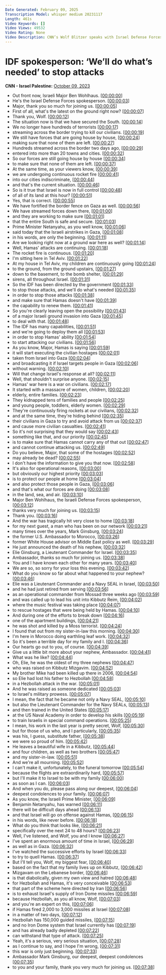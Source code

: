 ```yaml
---
Date Generated: February 09, 2025
Transcription Model: whisper medium 20231117
Length: 461s
Video Keywords: []
Video Views: 49532
Video Rating: None
Video Description: CNN’s Wolf Blitzer speaks with Israel Defense Forces spokesperson Maj. Ben Wahlhaus for the latest update from Israel. Marc Ginsberg, former U.S. ambassador to Morocco, speaks about his nephew who was killed attempting to rescue hostages. #CNN #News
---
```


# IDF spokesperson: ‘We’ll do what’s needed’ to stop attacks
**CNN - Israel Palestine:** [October 09, 2023](https://www.youtube.com/watch?v=XkAVyXHFHEQ)
*  Out front now, Israeli Major Ben Wohlhaus. [[00:00:00](https://www.youtube.com/watch?v=XkAVyXHFHEQ&t=0.0s)]
*  He's the Israel Defense Forces spokesperson. [[00:00:03](https://www.youtube.com/watch?v=XkAVyXHFHEQ&t=3.34s)]
*  Major, thank you so much for joining us. [[00:00:05](https://www.youtube.com/watch?v=XkAVyXHFHEQ&t=5.94s)]
*  First of all, what's the latest on the ground right now? [[00:00:07](https://www.youtube.com/watch?v=XkAVyXHFHEQ&t=7.94s)]
*  Thank you, Wolf. [[00:00:12](https://www.youtube.com/watch?v=XkAVyXHFHEQ&t=12.92s)]
*  The situation now is that we have secured the South. [[00:00:14](https://www.youtube.com/watch?v=XkAVyXHFHEQ&t=14.32s)]
*  We no longer have hundreds of terrorists [[00:00:17](https://www.youtube.com/watch?v=XkAVyXHFHEQ&t=17.18s)]
*  streaming across the border trying to kill our civilians. [[00:00:19](https://www.youtube.com/watch?v=XkAVyXHFHEQ&t=19.92s)]
*  We still have forces that are going house by house, [[00:00:24](https://www.youtube.com/watch?v=XkAVyXHFHEQ&t=24.6s)]
*  making sure that none of them are left. [[00:00:27](https://www.youtube.com/watch?v=XkAVyXHFHEQ&t=27.900000000000002s)]
*  Hundreds streamed across the border two days ago, [[00:00:29](https://www.youtube.com/watch?v=XkAVyXHFHEQ&t=29.76s)]
*  entered into more than 20 towns and cities. [[00:00:32](https://www.youtube.com/watch?v=XkAVyXHFHEQ&t=32.46s)]
*  So our forces are still going house by house [[00:00:34](https://www.youtube.com/watch?v=XkAVyXHFHEQ&t=34.96s)]
*  to make sure that none of them are left. [[00:00:37](https://www.youtube.com/watch?v=XkAVyXHFHEQ&t=37.44s)]
*  At the same time, as your viewers know, [[00:00:39](https://www.youtube.com/watch?v=XkAVyXHFHEQ&t=39.6s)]
*  we are undergoing continuous rocket fire [[00:00:41](https://www.youtube.com/watch?v=XkAVyXHFHEQ&t=41.900000000000006s)]
*  into our cities indiscriminate, [[00:00:44](https://www.youtube.com/watch?v=XkAVyXHFHEQ&t=44.28s)]
*  and that's the current situation. [[00:00:46](https://www.youtube.com/watch?v=XkAVyXHFHEQ&t=46.480000000000004s)]
*  So is it true that Israel is now in full control [[00:00:48](https://www.youtube.com/watch?v=XkAVyXHFHEQ&t=48.44s)]
*  of all of its land at this hour? [[00:00:51](https://www.youtube.com/watch?v=XkAVyXHFHEQ&t=51.88s)]
*  Yes, that is correct. [[00:00:55](https://www.youtube.com/watch?v=XkAVyXHFHEQ&t=55.42s)]
*  We have fortified the border fence on Gaza as well. [[00:00:56](https://www.youtube.com/watch?v=XkAVyXHFHEQ&t=56.480000000000004s)]
*  We have streamed forces down there, [[00:01:00](https://www.youtube.com/watch?v=XkAVyXHFHEQ&t=60.36s)]
*  and they are working to make sure [[00:01:01](https://www.youtube.com/watch?v=XkAVyXHFHEQ&t=61.72s)]
*  that the entire South is safe and secure. [[00:01:03](https://www.youtube.com/watch?v=XkAVyXHFHEQ&t=63.3s)]
*  Prime Minister Netanyahu, as you well know, [[00:01:06](https://www.youtube.com/watch?v=XkAVyXHFHEQ&t=66.66s)]
*  said today that the Israeli airstrikes in Gaza, [[00:01:08](https://www.youtube.com/watch?v=XkAVyXHFHEQ&t=68.46000000000001s)]
*  in his words, are only the beginning. [[00:01:11](https://www.youtube.com/watch?v=XkAVyXHFHEQ&t=71.8s)]
*  Are we looking right now at a ground war here as well? [[00:01:14](https://www.youtube.com/watch?v=XkAVyXHFHEQ&t=74.0s)]
*  Well, Hamas' attacks are continuing. [[00:01:18](https://www.youtube.com/watch?v=XkAVyXHFHEQ&t=78.88s)]
*  The rocket fire is continuous. [[00:01:20](https://www.youtube.com/watch?v=XkAVyXHFHEQ&t=80.88s)]
*  I'm sitting here in Tel Aviv. [[00:01:22](https://www.youtube.com/watch?v=XkAVyXHFHEQ&t=82.94s)]
*  At my house in Tel Aviv, my children are continuously going [[00:01:24](https://www.youtube.com/watch?v=XkAVyXHFHEQ&t=84.42s)]
*  to the ground, from the ground upstairs, [[00:01:27](https://www.youtube.com/watch?v=XkAVyXHFHEQ&t=87.62s)]
*  down to the basement, to the bomb shelter, [[00:01:29](https://www.youtube.com/watch?v=XkAVyXHFHEQ&t=89.38000000000001s)]
*  sirens, all throughout Israel. [[00:01:31](https://www.youtube.com/watch?v=XkAVyXHFHEQ&t=91.42s)]
*  So the IDF has been directed by the government [[00:01:33](https://www.youtube.com/watch?v=XkAVyXHFHEQ&t=93.66000000000001s)]
*  to stop those attacks, and we'll do what's needed [[00:01:35](https://www.youtube.com/watch?v=XkAVyXHFHEQ&t=95.86s)]
*  in order to stop those attacks [[00:01:38](https://www.youtube.com/watch?v=XkAVyXHFHEQ&t=98.26s)]
*  and make sure that Hamas doesn't have [[00:01:39](https://www.youtube.com/watch?v=XkAVyXHFHEQ&t=99.66000000000001s)]
*  the capability to renew them. [[00:01:41](https://www.youtube.com/watch?v=XkAVyXHFHEQ&t=101.16000000000001s)]
*  So you're clearly leaving open the possibility [[00:01:43](https://www.youtube.com/watch?v=XkAVyXHFHEQ&t=103.22s)]
*  of a major Israeli ground invasion into Gaza [[00:01:45](https://www.youtube.com/watch?v=XkAVyXHFHEQ&t=105.26s)]
*  to deal with that. [[00:01:48](https://www.youtube.com/watch?v=XkAVyXHFHEQ&t=108.94s)]
*  The IDF has many capabilities, [[00:01:51](https://www.youtube.com/watch?v=XkAVyXHFHEQ&t=111.04s)]
*  and we're going to deploy them all [[00:01:53](https://www.youtube.com/watch?v=XkAVyXHFHEQ&t=113.10000000000001s)]
*  in order to stop Hamas' ability [[00:01:54](https://www.youtube.com/watch?v=XkAVyXHFHEQ&t=114.94s)]
*  to start attacking our civilians. [[00:01:56](https://www.youtube.com/watch?v=XkAVyXHFHEQ&t=116.88s)]
*  As you know, Major, Hamas is saying [[00:01:59](https://www.youtube.com/watch?v=XkAVyXHFHEQ&t=119.11999999999999s)]
*  it will start executing the civilian hostages [[00:02:01](https://www.youtube.com/watch?v=XkAVyXHFHEQ&t=121.1s)]
*  taken from Israel into Gaza [[00:02:04](https://www.youtube.com/watch?v=XkAVyXHFHEQ&t=124.06s)]
*  and broadcasting it if Israel targets people in Gaza [[00:02:06](https://www.youtube.com/watch?v=XkAVyXHFHEQ&t=126.8s)]
*  without warning. [[00:02:10](https://www.youtube.com/watch?v=XkAVyXHFHEQ&t=130.56s)]
*  Will that change Israel's response at all? [[00:02:11](https://www.youtube.com/watch?v=XkAVyXHFHEQ&t=131.94s)]
*  Well, that shouldn't surprise anyone. [[00:02:15](https://www.youtube.com/watch?v=XkAVyXHFHEQ&t=135.6s)]
*  Hamas' war here is a war on civilians. [[00:02:17](https://www.youtube.com/watch?v=XkAVyXHFHEQ&t=137.48s)]
*  It started with a massacre of women, children, [[00:02:20](https://www.youtube.com/watch?v=XkAVyXHFHEQ&t=140.28s)]
*  elderly, entire families. [[00:02:23](https://www.youtube.com/watch?v=XkAVyXHFHEQ&t=143.48s)]
*  They kidnapped tens of families and people [[00:02:25](https://www.youtube.com/watch?v=XkAVyXHFHEQ&t=145.84s)]
*  and young people, toddlers, elderly women. [[00:02:29](https://www.youtube.com/watch?v=XkAVyXHFHEQ&t=149.68s)]
*  They're continuously firing rockets at our civilians, [[00:02:32](https://www.youtube.com/watch?v=XkAVyXHFHEQ&t=152.98s)]
*  and at the same time, they're hiding behind [[00:02:35](https://www.youtube.com/watch?v=XkAVyXHFHEQ&t=155.94s)]
*  their civilians in Gaza to try and avoid attack from us [[00:02:37](https://www.youtube.com/watch?v=XkAVyXHFHEQ&t=157.72s)]
*  and cause more civilian casualties. [[00:02:41](https://www.youtube.com/watch?v=XkAVyXHFHEQ&t=161.32s)]
*  So it's not surprising that they would say [[00:02:43](https://www.youtube.com/watch?v=XkAVyXHFHEQ&t=163.62s)]
*  something like that, and our priority [[00:02:45](https://www.youtube.com/watch?v=XkAVyXHFHEQ&t=165.26s)]
*  is to make sure that Hamas cannot carry any of that out [[00:02:47](https://www.youtube.com/watch?v=XkAVyXHFHEQ&t=167.06s)]
*  and cannot continue attacking us. [[00:02:49](https://www.youtube.com/watch?v=XkAVyXHFHEQ&t=169.95999999999998s)]
*  Do you believe, Major, that some of the hostages [[00:02:52](https://www.youtube.com/watch?v=XkAVyXHFHEQ&t=172.64s)]
*  may already be dead? [[00:02:55](https://www.youtube.com/watch?v=XkAVyXHFHEQ&t=175.52s)]
*  I don't have the information to give you that now. [[00:02:58](https://www.youtube.com/watch?v=XkAVyXHFHEQ&t=178.6s)]
*  It's also for operational reasons, [[00:03:00](https://www.youtube.com/watch?v=XkAVyXHFHEQ&t=180.76s)]
*  but obviously our highest priority [[00:03:03](https://www.youtube.com/watch?v=XkAVyXHFHEQ&t=183.1s)]
*  is to protect our people at home [[00:03:04](https://www.youtube.com/watch?v=XkAVyXHFHEQ&t=184.66s)]
*  and also protect those people in Gaza, [[00:03:06](https://www.youtube.com/watch?v=XkAVyXHFHEQ&t=186.4s)]
*  and that's what our forces are doing [[00:03:08](https://www.youtube.com/watch?v=XkAVyXHFHEQ&t=188.74s)]
*  in the land, sea, and air. [[00:03:10](https://www.youtube.com/watch?v=XkAVyXHFHEQ&t=190.18s)]
*  Major Ben Wohlhaus, the Israeli Defense Forces spokesperson, [[00:03:12](https://www.youtube.com/watch?v=XkAVyXHFHEQ&t=192.4s)]
*  thanks very much for joining us. [[00:03:15](https://www.youtube.com/watch?v=XkAVyXHFHEQ&t=195.68s)]
*  Thank you. [[00:03:16](https://www.youtube.com/watch?v=XkAVyXHFHEQ&t=196.98s)]
*  And the war has tragically hit very close to home [[00:03:18](https://www.youtube.com/watch?v=XkAVyXHFHEQ&t=198.34s)]
*  for my next guest, a man who has been on our network [[00:03:21](https://www.youtube.com/watch?v=XkAVyXHFHEQ&t=201.42s)]
*  many times over the years, Mark Ginsburg, [[00:03:24](https://www.youtube.com/watch?v=XkAVyXHFHEQ&t=204.34s)]
*  the former U.S. Ambassador to Morocco, [[00:03:26](https://www.youtube.com/watch?v=XkAVyXHFHEQ&t=206.84s)]
*  former White House advisor on Middle East policy as well. [[00:03:29](https://www.youtube.com/watch?v=XkAVyXHFHEQ&t=209.14s)]
*  He just announced the death of his nephew, [[00:03:32](https://www.youtube.com/watch?v=XkAVyXHFHEQ&t=212.23999999999998s)]
*  Elie Ginsburg, a Lieutenant Commander for Israel. [[00:03:35](https://www.youtube.com/watch?v=XkAVyXHFHEQ&t=215.22s)]
*  Ambassador, thanks so much for joining us. [[00:03:38](https://www.youtube.com/watch?v=XkAVyXHFHEQ&t=218.62s)]
*  You and I have known each other for many years. [[00:03:40](https://www.youtube.com/watch?v=XkAVyXHFHEQ&t=220.51999999999998s)]
*  We are so, so sorry for your loss this evening. [[00:03:42](https://www.youtube.com/watch?v=XkAVyXHFHEQ&t=222.45999999999998s)]
*  What do you know so far about what happened to your nephew? [[00:03:46](https://www.youtube.com/watch?v=XkAVyXHFHEQ&t=226.82s)]
*  Elie was a Lieutenant Commander and a Navy SEAL in Israel, [[00:03:50](https://www.youtube.com/watch?v=XkAVyXHFHEQ&t=230.84s)]
*  and he had just retired from serving [[00:03:56](https://www.youtube.com/watch?v=XkAVyXHFHEQ&t=236.56s)]
*  as an operational commander from Mossad three weeks ago [[00:03:59](https://www.youtube.com/watch?v=XkAVyXHFHEQ&t=239.1s)]
*  and was called up to lead his unit into Kibbutz Reim, [[00:04:02](https://www.youtube.com/watch?v=XkAVyXHFHEQ&t=242.4s)]
*  where the music festival was taking place [[00:04:07](https://www.youtube.com/watch?v=XkAVyXHFHEQ&t=247.20000000000002s)]
*  to rescue hostages that were being held by Hamas. [[00:04:10](https://www.youtube.com/watch?v=XkAVyXHFHEQ&t=250.68s)]
*  And during one of the efforts to break down [[00:04:16](https://www.youtube.com/watch?v=XkAVyXHFHEQ&t=256.46s)]
*  one of the apartment buildings, [[00:04:21](https://www.youtube.com/watch?v=XkAVyXHFHEQ&t=261.7s)]
*  he was shot and killed by a Moss terrorist. [[00:04:24](https://www.youtube.com/watch?v=XkAVyXHFHEQ&t=264.24s)]
*  I found that out from my sister-in-law this morning. [[00:04:30](https://www.youtube.com/watch?v=XkAVyXHFHEQ&t=270.1s)]
*  I'm here in Morocco doing earthling leaf work. [[00:04:32](https://www.youtube.com/watch?v=XkAVyXHFHEQ&t=272.98s)]
*  So it's been a terrible day for my family and I. [[00:04:36](https://www.youtube.com/watch?v=XkAVyXHFHEQ&t=276.22s)]
*  Our hearts go out to you, of course. [[00:04:39](https://www.youtube.com/watch?v=XkAVyXHFHEQ&t=279.52s)]
*  Give us a little bit more about your nephew, Ambassador. [[00:04:41](https://www.youtube.com/watch?v=XkAVyXHFHEQ&t=281.86s)]
*  What was he like? [[00:04:44](https://www.youtube.com/watch?v=XkAVyXHFHEQ&t=284.90000000000003s)]
*  Oh, Elie, he was the oldest of my three nephews [[00:04:47](https://www.youtube.com/watch?v=XkAVyXHFHEQ&t=287.6s)]
*  who was raised on Kibbutz Mizgavim. [[00:04:52](https://www.youtube.com/watch?v=XkAVyXHFHEQ&t=292.28000000000003s)]
*  My brother Mike had been killed up there in 2006, [[00:04:54](https://www.youtube.com/watch?v=XkAVyXHFHEQ&t=294.94s)]
*  so Elie had lost his father to Hezbollah [[00:04:58](https://www.youtube.com/watch?v=XkAVyXHFHEQ&t=298.12s)]
*  in a Hezbollah attack in the war. [[00:05:01](https://www.youtube.com/watch?v=XkAVyXHFHEQ&t=301.96000000000004s)]
*  And he was raised as someone dedicated [[00:05:03](https://www.youtube.com/watch?v=XkAVyXHFHEQ&t=303.72s)]
*  to Israel's military prowess. [[00:05:07](https://www.youtube.com/watch?v=XkAVyXHFHEQ&t=307.02000000000004s)]
*  I mean, the fact that he became not only a Navy SEAL, [[00:05:10](https://www.youtube.com/watch?v=XkAVyXHFHEQ&t=310.06s)]
*  but also the Lieutenant Commander for the Navy SEALs, [[00:05:13](https://www.youtube.com/watch?v=XkAVyXHFHEQ&t=313.3s)]
*  and then trained in the United States [[00:05:17](https://www.youtube.com/watch?v=XkAVyXHFHEQ&t=317.28000000000003s)]
*  at the US Naval Academy in order to develop his skills [[00:05:19](https://www.youtube.com/watch?v=XkAVyXHFHEQ&t=319.94s)]
*  to train Israelis in special command operations. [[00:05:25](https://www.youtube.com/watch?v=XkAVyXHFHEQ&t=325.72s)]
*  I mean, his work in the last year is pretty secret, Wolf, [[00:05:30](https://www.youtube.com/watch?v=XkAVyXHFHEQ&t=330.82s)]
*  but for those of us who, and I particularly, [[00:05:35](https://www.youtube.com/watch?v=XkAVyXHFHEQ&t=335.28000000000003s)]
*  was his, I guess, substitute father, [[00:05:38](https://www.youtube.com/watch?v=XkAVyXHFHEQ&t=338.32s)]
*  we were so proud of him. [[00:05:42](https://www.youtube.com/watch?v=XkAVyXHFHEQ&t=342.85999999999996s)]
*  He leaves a beautiful wife in a Kibbutz, [[00:05:44](https://www.youtube.com/watch?v=XkAVyXHFHEQ&t=344.5s)]
*  and four children, as well as two brothers [[00:05:47](https://www.youtube.com/watch?v=XkAVyXHFHEQ&t=347.65999999999997s)]
*  and my sister-in-law. [[00:05:51](https://www.youtube.com/watch?v=XkAVyXHFHEQ&t=351.03999999999996s)]
*  And we're all mourning. [[00:05:52](https://www.youtube.com/watch?v=XkAVyXHFHEQ&t=352.9s)]
*  I can't make it, unfortunately, to the funeral tomorrow [[00:05:54](https://www.youtube.com/watch?v=XkAVyXHFHEQ&t=354.14s)]
*  because the flights are extraordinarily hard, [[00:05:57](https://www.youtube.com/watch?v=XkAVyXHFHEQ&t=357.62s)]
*  but I'll make it to Israel to be with my family [[00:06:00](https://www.youtube.com/watch?v=XkAVyXHFHEQ&t=360.84s)]
*  as soon as I can. [[00:06:03](https://www.youtube.com/watch?v=XkAVyXHFHEQ&t=363.15999999999997s)]
*  And when you do, please pass along our deepest, [[00:06:04](https://www.youtube.com/watch?v=XkAVyXHFHEQ&t=364.56s)]
*  deepest condolences to your family. [[00:06:07](https://www.youtube.com/watch?v=XkAVyXHFHEQ&t=367.08s)]
*  As you know, the Israeli Prime Minister, [[00:06:09](https://www.youtube.com/watch?v=XkAVyXHFHEQ&t=369.56s)]
*  Benjamin Netanyahu, has warned [[00:06:11](https://www.youtube.com/watch?v=XkAVyXHFHEQ&t=371.82s)]
*  there will be difficult days ahead [[00:06:13](https://www.youtube.com/watch?v=XkAVyXHFHEQ&t=373.16s)]
*  and that Israel will go on offense against Hamas, [[00:06:15](https://www.youtube.com/watch?v=XkAVyXHFHEQ&t=375.28000000000003s)]
*  in his words, like never before. [[00:06:18](https://www.youtube.com/watch?v=XkAVyXHFHEQ&t=378.5s)]
*  What do you think that looks like, [[00:06:21](https://www.youtube.com/watch?v=XkAVyXHFHEQ&t=381.3s)]
*  specifically over the next 24 to 48 hours? [[00:06:23](https://www.youtube.com/watch?v=XkAVyXHFHEQ&t=383.1s)]
*  Well, I've listened, and Wolf, you and I know [[00:06:27](https://www.youtube.com/watch?v=XkAVyXHFHEQ&t=387.56s)]
*  I've spent an enormous amount of time in Israel, [[00:06:29](https://www.youtube.com/watch?v=XkAVyXHFHEQ&t=389.90000000000003s)]
*  as well as in Gaza. [[00:06:32](https://www.youtube.com/watch?v=XkAVyXHFHEQ&t=392.04s)]
*  I've watched the successive efforts by Israel [[00:06:33](https://www.youtube.com/watch?v=XkAVyXHFHEQ&t=393.84000000000003s)]
*  to try to quell Hamas. [[00:06:37](https://www.youtube.com/watch?v=XkAVyXHFHEQ&t=397.72s)]
*  But I'll tell you, Wolf, my biggest fear, [[00:06:40](https://www.youtube.com/watch?v=XkAVyXHFHEQ&t=400.24s)]
*  based on the fact that my family lives up on Kibbutz, [[00:06:42](https://www.youtube.com/watch?v=XkAVyXHFHEQ&t=402.78000000000003s)]
*  Mizgavam on the Lebanese border, [[00:06:46](https://www.youtube.com/watch?v=XkAVyXHFHEQ&t=406.18s)]
*  is that diabolically, given my own view and hatred [[00:06:48](https://www.youtube.com/watch?v=XkAVyXHFHEQ&t=408.92s)]
*  for Hezbollah and Hamas, it's very conceivable [[00:06:53](https://www.youtube.com/watch?v=XkAVyXHFHEQ&t=413.16s)]
*  that part of the scheme here directed by Iran [[00:06:56](https://www.youtube.com/watch?v=XkAVyXHFHEQ&t=416.56s)]
*  is to exhaust Israel's supply of Iron Dome missiles [[00:06:59](https://www.youtube.com/watch?v=XkAVyXHFHEQ&t=419.72s)]
*  because Hezbollah, as you all know, Wolf, [[00:07:03](https://www.youtube.com/watch?v=XkAVyXHFHEQ&t=423.6s)]
*  and you're an expert on this, [[00:07:06](https://www.youtube.com/watch?v=XkAVyXHFHEQ&t=426.46000000000004s)]
*  if Hamas fired 2,000 to 3,000 missiles at Israel [[00:07:08](https://www.youtube.com/watch?v=XkAVyXHFHEQ&t=428.59999999999997s)]
*  in a matter of two days, [[00:07:12](https://www.youtube.com/watch?v=XkAVyXHFHEQ&t=432.86s)]
*  Hezbollah has 150,000 guided missiles, [[00:07:15](https://www.youtube.com/watch?v=XkAVyXHFHEQ&t=435.8s)]
*  and no Iron Dome system that Israel currently has [[00:07:19](https://www.youtube.com/watch?v=XkAVyXHFHEQ&t=439.2s)]
*  and has already badly depleted [[00:07:22](https://www.youtube.com/watch?v=XkAVyXHFHEQ&t=442.53999999999996s)]
*  can withstand that type of attack. [[00:07:25](https://www.youtube.com/watch?v=XkAVyXHFHEQ&t=445.18s)]
*  Yeah, it's a serious, very serious situation, [[00:07:28](https://www.youtube.com/watch?v=XkAVyXHFHEQ&t=448.52s)]
*  as I continue to say, and I hope I'm wrong, [[00:07:31](https://www.youtube.com/watch?v=XkAVyXHFHEQ&t=451.02s)]
*  this war is only just beginning. [[00:07:33](https://www.youtube.com/watch?v=XkAVyXHFHEQ&t=453.53999999999996s)]
*  Ambassador Mark Ginsburg, our deepest, deepest condolences [[00:07:35](https://www.youtube.com/watch?v=XkAVyXHFHEQ&t=455.96s)]
*  to you and your family, thank you very much for joining us. [[00:07:38](https://www.youtube.com/watch?v=XkAVyXHFHEQ&t=458.4s)]
